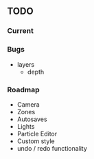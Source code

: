 
## TODO

### Current

### Bugs
- layers
  - depth

### Roadmap
- Camera
- Zones
- Autosaves
- Lights
- Particle Editor
- Custom style
- undo / redo functionality

